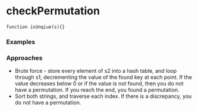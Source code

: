 # checkPermutation

`function isUnqiue(s){}`

### Examples



### Approaches

- Brute force - store every element of s2 into a hash table, and loop through s1, decrementing the value of the found key at each point. If the value decreases below 0 or if the value is not found, then you do not have a permutation. If you reach the end, you found a permutation.
- Sort both strings, and traverse each index. If there is a discrepancy, you do not have a permutation.
